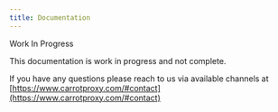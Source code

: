```yaml
---
title: Documentation
---
```


Work In Progress

This documentation is work in progress and not complete. 

If you have any questions please reach to us via available channels at [https://www.carrotproxy.com/#contact](https://www.carrotproxy.com/#contact)